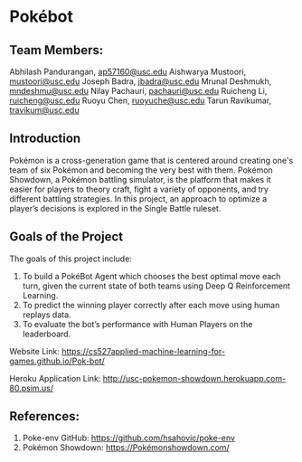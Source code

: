 # Pokébot


## Team Members:

Abhilash Pandurangan, ap57160@usc.edu
Aishwarya Mustoori, mustoori@usc.edu
Joseph Badra, jbadra@usc.edu
Mrunal Deshmukh, mndeshmu@usc.edu
Nilay Pachauri, pachauri@usc.edu
Ruicheng Li, ruicheng@usc.edu
Ruoyu Chen, ruoyuche@usc.edu
Tarun Ravikumar, travikum@usc.edu


## Introduction 

Pokémon is a cross-generation game that is centered around creating one's team of six Pokémon and becoming the very best with them. Pokémon Showdown, a Pokémon battling simulator, is the platform that makes it easier for players to theory craft, fight a variety of opponents, and try different battling strategies. In this project, an approach to optimize a player’s decisions is explored in the Single Battle ruleset.

## Goals of the Project

The goals of this project include:

1. To build a PokéBot Agent which chooses the best optimal move each turn, given the current state of both teams using Deep Q Reinforcement Learning.
2. To predict the winning player correctly after each move using human replays data. 
3. To evaluate the bot’s performance with Human Players on the leaderboard.


Website Link: https://cs527applied-machine-learning-for-games.github.io/Pok-bot/

Heroku Application Link: http://usc-pokemon-showdown.herokuapp.com-80.psim.us/


## References:

1.  Poke-env GitHub: https://github.com/hsahovic/poke-env
2.  Pokémon Showdown:  https://Pokémonshowdown.com/

